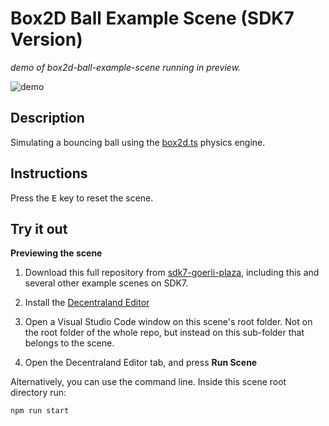 # Box2D Ball Example Scene (SDK7 Version)

_demo of box2d-ball-example-scene running in preview._

![demo](https://github.com/sdk7-goerli-plaza/box2d-ball-example-scene/blob/master/screenshots/bouncing-ball.gif)

## Description

Simulating a bouncing ball using the [box2d.ts](https://github.com/flyover/box2d.ts) physics engine.

## Instructions

Press the <kbd>E</kbd> key to reset the scene.

## Try it out

**Previewing the scene**

1. Download this full repository from [sdk7-goerli-plaza](https://github.com/decentraland/sdk7-goerli-plaza/tree/main), including this and several other example scenes on SDK7.

2. Install the [Decentraland Editor](https://docs.decentraland.org/creator/development-guide/sdk7/editor/)

3. Open a Visual Studio Code window on this scene's root folder. Not on the root folder of the whole repo, but instead on this sub-folder that belongs to the scene.

4. Open the Decentraland Editor tab, and press **Run Scene**

Alternatively, you can use the command line. Inside this scene root directory run:

```
npm run start
```
